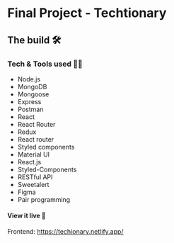 # Final Project - Techtionary


## The build 🛠


### Tech & Tools used 👩‍💻

* Node.js
* MongoDB
* Mongoose
* Express
* Postman
* React
* React Router
* Redux
* React router
* Styled components
* Material UI
* React.js
* Styled-Components
* RESTful API
* Sweetalert
* Figma
* Pair programming


#### View it live 👀

Frontend: https://techionary.netlify.app/
